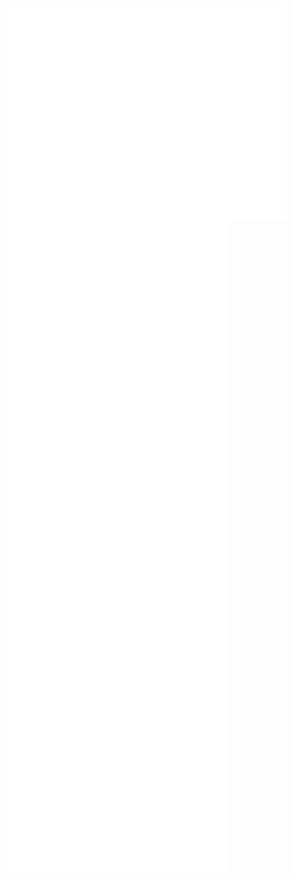 <img align="center" src="/metrics.base.svg" alt="Metrics" width="800">
<img align="center" src="/metrics.plugin.topics.icons.svg" alt="Metrics" width="400">
<img align="center" src="/metrics.plugin.repositories.pinned.svg" alt="Metrics" width="400">
<img align="center" src="/metrics.base.rest.svg" alt="Metrics" width="400">

